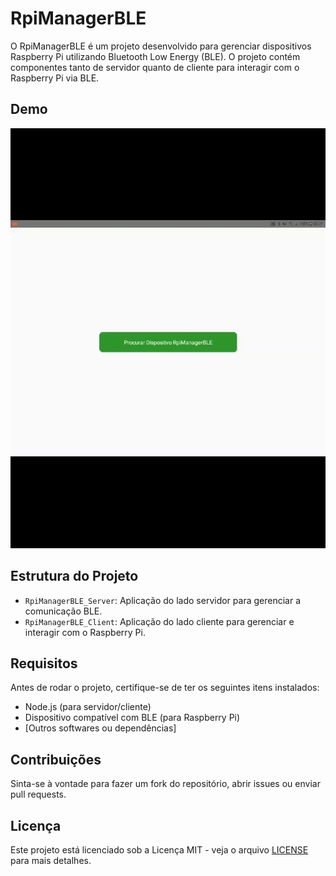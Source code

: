 # RpiManagerBLE

O RpiManagerBLE é um projeto desenvolvido para gerenciar dispositivos Raspberry Pi utilizando Bluetooth Low Energy (BLE). O projeto contém componentes tanto de servidor quanto de cliente para interagir com o Raspberry Pi via BLE.

## Demo
![demo](./img/demo.gif)

## Estrutura do Projeto

- `RpiManagerBLE_Server`: Aplicação do lado servidor para gerenciar a comunicação BLE.
- `RpiManagerBLE_Client`: Aplicação do lado cliente para gerenciar e interagir com o Raspberry Pi.

## Requisitos

Antes de rodar o projeto, certifique-se de ter os seguintes itens instalados:

- Node.js (para servidor/cliente)
- Dispositivo compatível com BLE (para Raspberry Pi)
- [Outros softwares ou dependências]


## Contribuições

Sinta-se à vontade para fazer um fork do repositório, abrir issues ou enviar pull requests.

## Licença

Este projeto está licenciado sob a Licença MIT - veja o arquivo [LICENSE](LICENSE) para mais detalhes.